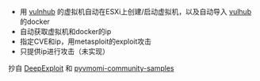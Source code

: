 - 用 [vulnhub](https://www.vulnhub.com/) 的虚拟机自动在ESXi上创建/启动虚拟机，以及自动导入 [vulhub](https://github.com/vulhub/vulhub/tree/master) 的docker
- 自动获取虚拟机和docker的ip
- 指定CVE和ip，用metasploit的exploit攻击
- 只提供ip进行攻击（未实现）

抄自 [DeepExploit](https://github.com/13o-bbr-bbq/machine_learning_security/tree/master/DeepExploit)  和 [pyvmomi-community-samples](https://github.com/vmware/pyvmomi-community-samples/tree/master/samples)
